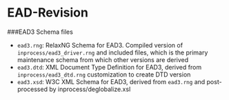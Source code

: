 
EAD-Revision
============

###EAD3 Schema files

* `ead3.rng`: RelaxNG Schema for EAD3. Compiled version of `inprocess/ead3_driver.rng` and included files, which is the primary maintenance schema from which other versions are derived
* `ead3.dtd`: XML Document Type Definition for EAD3, derived from `inprocess/ead3_dtd.rng` customization to create DTD version
* `ead3.xsd`: W3C XML Schema for EAD3, derived from `ead3.rng` and post-processed by inprocess/deglobalize.xsl

